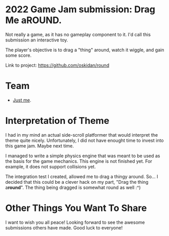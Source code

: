 # 2022 Game Jam submission: Drag Me aROUND.

Not really a game, as it has no gameplay component to it. I'd call this submission an interactive toy.

The player's objective is to drag a "thing" around, watch it wiggle, and gain some score.

Link to project: https://github.com/oskidan/round

# Team

* [Just me](https://github.com/oskidan).

# Interpretation of Theme

I had in my mind an actual side-scroll platformer that would interpret the theme quite nicely. 
Unfortunately, I did not have enought time to invest into this game jam. Maybe next time.

I managed to write a simple physics engine that was meant to be used as the basis for the
game mechanics. This engine is not finished yet. For example, it does not support collisions yet.

The integration test I created, allowed me to drag a thingy around. So... I decided that this
could be a clever hack on my part, "Drag the thing a**round**". The thing being dragged is somewhat
round as well :^)

# Other Things You Want To Share

I want to wish you all peace! Looking forward to see the awesome submissions others have made.
Good luck to everyone!
